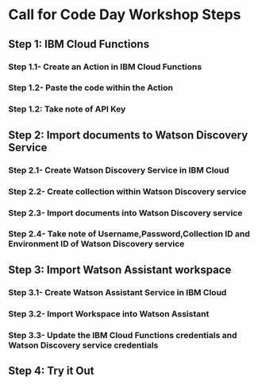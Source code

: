# Call for Code Day Workshop Steps


## Step 1: IBM Cloud Functions

### Step 1.1- Create an Action in IBM Cloud Functions

### Step 1.2- Paste the code within the Action

### Step 1.2: Take note of API Key

## Step 2: Import documents to Watson Discovery Service

### Step 2.1- Create Watson Discovery Service in IBM Cloud

### Step 2.2- Create collection within Watson Discovery service

### Step 2.3- Import documents into Watson Discovery service

### Step 2.4- Take note of Username,Password,Collection ID and Environment ID of Watson Discovery service

## Step 3: Import Watson Assistant workspace

### Step 3.1- Create Watson Assistant Service in IBM Cloud

### Step 3.2- Import Workspace into Watson Assistant

### Step 3.3- Update the IBM Cloud Functions credentials and Watson Discovery service credentials

## Step 4: Try it Out
